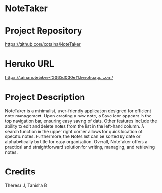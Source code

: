 # NoteTaker

# Project Repository 
https://github.com/xotaina/NoteTaker

# Heruko URL
https://tainanotetaker-f3685d036ef1.herokuapp.com/

# Project Description

NoteTaker is a minimalist, user-friendly application designed for efficient note management. Upon creating a new note, a Save icon appears in the top navigation bar, ensuring easy saving of data. Other features include the ability to edit and delete notes from the list in the left-hand column. A search function in the upper right corner allows for quick location of specific notes. Furthermore, the Notes list can be sorted by date or alphabetically by title for easy organization. Overall, NoteTaker offers a practical and straightforward solution for writing, managing, and retrieving notes.

# Credits
Theresa J, Tanisha B

